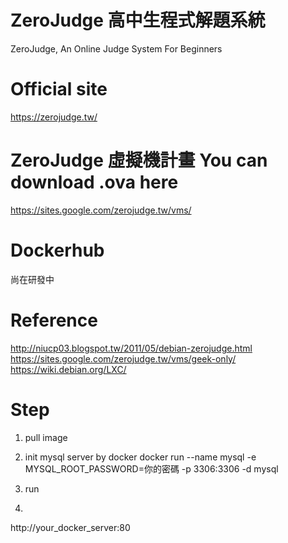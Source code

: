 # ZeroJudge 高中生程式解題系統
ZeroJudge, An Online Judge System For Beginners

# Official site
https://zerojudge.tw/

# ZeroJudge 虛擬機計畫 You can download .ova here
https://sites.google.com/zerojudge.tw/vms/

# Dockerhub
尚在研發中

# Reference
http://niucp03.blogspot.tw/2011/05/debian-zerojudge.html
https://sites.google.com/zerojudge.tw/vms/geek-only/
https://wiki.debian.org/LXC/

# Step
1. pull image


2. init mysql server by docker
docker run --name mysql -e MYSQL_ROOT_PASSWORD=你的密碼 -p 3306:3306 -d mysql

3. run


4.
http://your_docker_server:80


